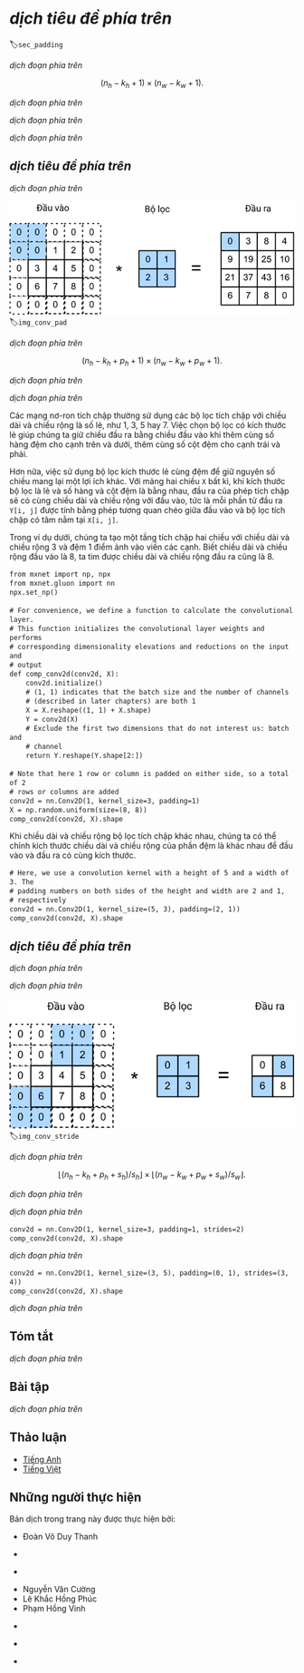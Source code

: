 <!-- ===================== Bắt đầu dịch Phần 1 ==================== -->
<!-- ========================================= REVISE PHẦN 1 - BẮT ĐẦU =================================== -->

<!--
# Padding and Stride
-->

# *dịch tiêu đề phía trên*
:label:`sec_padding`

<!--
In the previous example, our input had both a height and width of $3$ and our convolution kernel had both a height and width of $2$, yielding an output representation with dimension $2\times2$.
In general, assuming the input shape is $n_h\times n_w$ and the convolution kernel window shape is $k_h\times k_w$, then the output shape will be
-->

*dịch đoạn phía trên*

$$(n_h-k_h+1) \times (n_w-k_w+1).$$

<!--
Therefore, the output shape of the convolutional layer is determined by the shape of the input and the shape of the convolution kernel window.
-->

*dịch đoạn phía trên*

<!--
In several cases, we incorporate techniques, including padding and strided convolutions, that affect the size of the output.
As motivation, note that since kernels generally have width and height greater than $1$, after applying many successive convolutions,
we tend to wind up with outputs that are considerably smaller than our input.
If we start with a $240 \times 240$ pixel image, $10$ layers of $5 \times 5$ convolutions reduce the image to $200 \times 200$ pixels, 
slicing off $30 \%$ of the image and with it obliterating any interesting information on the boundaries of the original image. 
*Padding* is the most popular tool for handling this issue.
-->

*dịch đoạn phía trên*

<!--
In other cases, we may want to reduce the dimensionality drastically, e.g., if we find the original input resolution to be unwieldy. 
*Strided convolutions* are a popular technique that can help in these instances.
-->

*dịch đoạn phía trên*

<!-- ===================== Kết thúc dịch Phần 1 ===================== -->

<!-- ===================== Bắt đầu dịch Phần 2 ===================== -->

<!--
## Padding
-->

## *dịch tiêu đề phía trên*

<!--
As described above, one tricky issue when applying convolutional layers is that we tend to lose pixels on the perimeter of our image.
Since we typically use small kernels, for any given convolution, we might only lose a few pixels, but this can add up as we apply many successive convolutional layers.
One straightforward solution to this problem is to add extra pixels of filler around the boundary of our input image, thus increasing the effective size of the image.
Typically, we set the values of the extra pixels to $0$.
In :numref:`img_conv_pad`, we pad a $3 \times 5$ input, increasing its size to $5 \times 7$.
The corresponding output then increases to a $4 \times 6$ matrix.
-->

*dịch đoạn phía trên*

<!--
![Two-dimensional cross-correlation with padding. The shaded portions are the input and kernel array elements used by the first output element: $0\times0+0\times1+0\times2+0\times3=0$. ](../img/conv-pad.svg)
-->

![*dịch chú thích ảnh phía trên*](../img/conv-pad.svg)
:label:`img_conv_pad`

<!--
In general, if we add a total of $p_h$ rows of padding (roughly half on top and half on bottom) and 
a total of $p_w$ columns of padding (roughly half on the left and half on the right), the output shape will be
-->

*dịch đoạn phía trên*

$$(n_h-k_h+p_h+1)\times(n_w-k_w+p_w+1).$$

<!--
This means that the height and width of the output will increase by $p_h$ and $p_w$ respectively.
-->

*dịch đoạn phía trên*

<!--
In many cases, we will want to set $p_h=k_h-1$ and $p_w=k_w-1$ to give the input and output the same height and width.
This will make it easier to predict the output shape of each layer when constructing the network.
Assuming that $k_h$ is even here, we will pad $p_h/2$ rows on both sides of the height.
If $k_h$ is odd, one possibility is to pad $\lceil p_h/2\rceil$ rows on the top of the input and $\lfloor p_h/2\rfloor$ rows on the bottom.
We will pad both sides of the width in the same way.
-->

*dịch đoạn phía trên*

<!-- ===================== Kết thúc dịch Phần 2 ===================== -->

<!-- ===================== Bắt đầu dịch Phần 3 ===================== -->

<!--
Convolutional neural networks commonly use convolutional kernels with odd height and width values, such as $1$, $3$, $5$, or $7$.
Choosing odd kernel sizes has the benefit that we can preserve the spatial dimensionality while padding with the same number of rows on top and bottom, and the same number of columns on left and right.
-->

Các mạng nơ-ron tích chập thường sử dụng các bộ lọc tích chập với chiều dài và chiều rộng là số lẻ, như $1$, $3$, $5$ hay $7$.
Việc chọn bộ lọc có kích thước lẻ giúp chúng ta giữ chiều đầu ra bằng chiều đầu vào khi thêm cùng số hàng đệm cho cạnh trên và dưới, thêm cùng số cột đệm cho cạnh trái và phải. 

<!--
Moreover, this practice of using odd kernels and padding to precisely preserve dimensionality offers a clerical benefit.
For any two-dimensional array `X`, when the kernels size is odd and the number of padding rows and columns on all sides are the same, 
producing an output with the same height and width as the input, 
we know that the output `Y[i, j]` is calculated by cross-correlation of the input and convolution kernel with the window centered on `X[i, j]`.
-->

Hơn nữa, việc sử dụng bộ lọc kích thước lẻ cùng đệm để giữ nguyên số chiều mang lại một lợi ích khác.
Với mảng hai chiều `X` bất kì, khi kích thước bộ lọc là lẻ và số hàng và cột đệm là bằng nhau, đầu ra của phép tích chập sẽ có cùng chiều dài và chiều rộng với đầu vào, tức là mỗi phần tử đầu ra `Y[i, j]` được tính bằng phép tương quan chéo giữa đầu vào và bộ lọc tích chập có tâm nằm tại `X[i, j]`.

<!--
In the following example, we create a two-dimensional convolutional layer with a height and width of $3$ and apply $1$ pixel of padding on all sides.
Given an input with a height and width of $8$, we find that the height and width of the output is also $8$.
-->

Trong ví dụ dưới, chúng ta tạo một tầng tích chập hai chiều với chiều dài và chiều rộng $3$ và đệm $1$ điểm ảnh vào viền các cạnh.
Biết chiều dài và chiều rộng đầu vào là $8$, ta tìm được chiều dài và chiều rộng đầu ra cũng là $8$.

```{.python .input  n=1}
from mxnet import np, npx
from mxnet.gluon import nn
npx.set_np()

# For convenience, we define a function to calculate the convolutional layer.
# This function initializes the convolutional layer weights and performs
# corresponding dimensionality elevations and reductions on the input and
# output
def comp_conv2d(conv2d, X):
    conv2d.initialize()
    # (1, 1) indicates that the batch size and the number of channels
    # (described in later chapters) are both 1
    X = X.reshape((1, 1) + X.shape)
    Y = conv2d(X)
    # Exclude the first two dimensions that do not interest us: batch and
    # channel
    return Y.reshape(Y.shape[2:])

# Note that here 1 row or column is padded on either side, so a total of 2
# rows or columns are added
conv2d = nn.Conv2D(1, kernel_size=3, padding=1)
X = np.random.uniform(size=(8, 8))
comp_conv2d(conv2d, X).shape
```

<!--
When the height and width of the convolution kernel are different,
we can make the output and input have the same height and width by setting different padding numbers for height and width.
-->

Khi chiều dài và chiều rộng bộ lọc tích chập khác nhau,
chúng ta có thể chỉnh kích thước chiều dài và chiều rộng của phần đệm là khác nhau để đầu vào và đầu ra có cùng kích thước.

```{.python .input  n=2}
# Here, we use a convolution kernel with a height of 5 and a width of 3. The
# padding numbers on both sides of the height and width are 2 and 1,
# respectively
conv2d = nn.Conv2D(1, kernel_size=(5, 3), padding=(2, 1))
comp_conv2d(conv2d, X).shape
```

<!-- ===================== Kết thúc dịch Phần 3 ===================== -->

<!-- ===================== Bắt đầu dịch Phần 4 ===================== -->

<!-- ========================================= REVISE PHẦN 1 - KẾT THÚC ===================================-->

<!-- ========================================= REVISE PHẦN 2 - BẮT ĐẦU ===================================-->

<!--
## Stride
-->

## *dịch tiêu đề phía trên*

<!--
When computing the cross-correlation, we start with the convolution window at the top-left corner of the input array, and then slide it over all locations both down and to the right.
In previous examples, we default to sliding one pixel at a time.
However, sometimes, either for computational efficiency or because we wish to downsample, we move our window more than one pixel at a time, skipping the intermediate locations.
-->

*dịch đoạn phía trên*


<!--
We refer to the number of rows and columns traversed per slide as the *stride*.
So far, we have used strides of $1$, both for height and width.
Sometimes, we may want to use a larger stride.
:numref:`img_conv_stride` shows a two-dimensional cross-correlation operation with a stride of $3$ vertically and $2$ horizontally.
We can see that when the second element of the first column is output, the convolution window slides down three rows.
The convolution window slides two columns to the right when the second element of the first row is output.
When the convolution window slides three columns to the right on the input, there is no output because the input element cannot fill the window (unless we add another column of padding).
-->

*dịch đoạn phía trên*

<!--
![Cross-correlation with strides of 3 and 2 for height and width respectively. The shaded portions are the output element and the input and core array elements used in its computation: $0\times0+0\times1+1\times2+2\times3=8$, $0\times0+6\times1+0\times2+0\times3=6$. ](../img/conv-stride.svg)
-->

![*dịch chú thích ảnh phía trên*](../img/conv-stride.svg)
:label:`img_conv_stride`

<!-- ===================== Kết thúc dịch Phần 4 ===================== -->

<!-- ===================== Bắt đầu dịch Phần 5 ===================== -->

<!--
In general, when the stride for the height is $s_h$ and the stride for the width is $s_w$, the output shape is
-->

*dịch đoạn phía trên*

$$\lfloor(n_h-k_h+p_h+s_h)/s_h\rfloor \times \lfloor(n_w-k_w+p_w+s_w)/s_w\rfloor.$$

<!--
If we set $p_h=k_h-1$ and $p_w=k_w-1$, then the output shape will be simplified to $\lfloor(n_h+s_h-1)/s_h\rfloor \times \lfloor(n_w+s_w-1)/s_w\rfloor$.
Going a step further, if the input height and width are divisible by the strides on the height and width, then the output shape will be $(n_h/s_h) \times (n_w/s_w)$.
-->

*dịch đoạn phía trên*

<!--
Below, we set the strides on both the height and width to $2$, thus halving the input height and width.
-->

*dịch đoạn phía trên*

```{.python .input}
conv2d = nn.Conv2D(1, kernel_size=3, padding=1, strides=2)
comp_conv2d(conv2d, X).shape
```

<!--
Next, we will look at a slightly more complicated example.
-->

*dịch đoạn phía trên*

```{.python .input  n=3}
conv2d = nn.Conv2D(1, kernel_size=(3, 5), padding=(0, 1), strides=(3, 4))
comp_conv2d(conv2d, X).shape
```

<!--
For the sake of brevity, when the padding number on both sides of the input height and width are $p_h$ and $p_w$ respectively, we call the padding $(p_h, p_w)$.
Specifically, when $p_h = p_w = p$, the padding is $p$.
When the strides on the height and width are $s_h$ and $s_w$, respectively, we call the stride $(s_h, s_w)$.
Specifically, when $s_h = s_w = s$, the stride is $s$.
By default, the padding is $0$ and the stride is $1$.
In practice, we rarely use inhomogeneous strides or padding, i.e., we usually have $p_h = p_w$ and $s_h = s_w$.
-->

*dịch đoạn phía trên*

<!-- ===================== Kết thúc dịch Phần 5 ===================== -->

<!-- ===================== Bắt đầu dịch Phần 6 ===================== -->

<!--
## Summary
-->

## Tóm tắt

<!--
* Padding can increase the height and width of the output. This is often used to give the output the same height and width as the input.
* The stride can reduce the resolution of the output, for example reducing the height and width of the output to only $1/n$ of the height and width of the input ($n$ is an integer greater than $1$).
* Padding and stride can be used to adjust the dimensionality of the data effectively.
-->

*dịch đoạn phía trên*

<!--
## Exercises
-->

## Bài tập

<!--
1. For the last example in this section, use the shape calculation formula to calculate the output shape to see if it is consistent with the experimental results.
2. Try other padding and stride combinations on the experiments in this section.
3. For audio signals, what does a stride of $2$ correspond to?
4. What are the computational benefits of a stride larger than $1$.
-->

*dịch đoạn phía trên*


<!-- ===================== Kết thúc dịch Phần 6 ===================== -->
<!-- ========================================= REVISE PHẦN 2 - KẾT THÚC ===================================-->


<!--
## [Discussions](https://discuss.mxnet.io/t/2350)
-->

## Thảo luận
* [Tiếng Anh](https://discuss.mxnet.io/t/2350)
* [Tiếng Việt](https://forum.machinelearningcoban.com/c/d2l)

## Những người thực hiện
Bản dịch trong trang này được thực hiện bởi:
<!--
Tác giả của mỗi Pull Request điền tên mình và tên những người review mà bạn thấy
hữu ích vào từng phần tương ứng. Mỗi dòng một tên, bắt đầu bằng dấu `*`.

Lưu ý:
* Nếu reviewer không cung cấp tên, bạn có thể dùng tên tài khoản GitHub của họ
với dấu `@` ở đầu. Ví dụ: @aivivn.

* Tên đầy đủ của các reviewer có thể được tìm thấy tại https://github.com/aivivn/d2l-vn/blob/master/docs/contributors_info.md
-->

* Đoàn Võ Duy Thanh
<!-- Phần 1 -->
*

<!-- Phần 2 -->
*

<!-- Phần 3 -->
* Nguyễn Văn Cường
* Lê Khắc Hồng Phúc
* Phạm Hồng Vinh
<!-- Phần 4 -->
*

<!-- Phần 5 -->
*

<!-- Phần 6 -->
*
